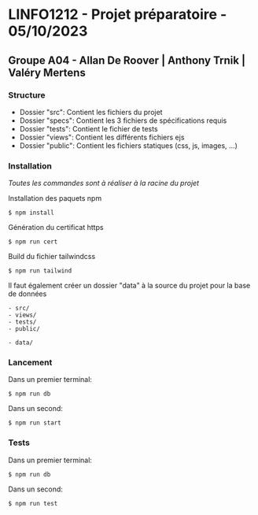 # LINFO1212 - Projet préparatoire - 05/10/2023
## Groupe A04 - Allan De Roover | Anthony Trnik | Valéry Mertens

### Structure
- Dossier "src": Contient les fichiers du projet
- Dossier "specs": Contient les 3 fichiers de spécifications requis
- Dossier "tests": Contient le fichier de tests
- Dossier "views": Contient les différents fichiers ejs
- Dossier "public": Contient les fichiers statiques (css, js, images, ...)

### Installation
*Toutes les commandes sont à réaliser à la racine du projet*

Installation des paquets npm
```
$ npm install
```
Génération du certificat https
  ```
  $ npm run cert
  ```
Build du fichier tailwindcss
```
$ npm run tailwind 
```
Il faut également créer un dossier "data" à la source du projet pour la base de données
```
- src/
- views/
- tests/
- public/

- data/
```

### Lancement
Dans un premier terminal:
```
$ npm run db
```
Dans un second:
```
$ npm run start
```

### Tests
Dans un premier terminal:
```
$ npm run db
```
Dans un second:
```
$ npm run test
```

